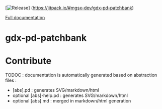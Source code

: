 
[![Release](https://jitpack.io/v/mgsx-dev/gdx-pd-patchbank.svg)]
(https://jitpack.io/#mgsx-dev/gdx-pd-patchbank)

[Full documentation](https://jitpack.io/com/github/mgsx-dev/gdx-pd-patchbank/master-SNAPSHOT/javadoc)

# gdx-pd-patchbank

# Contribute

TODOC : documentation is automatically generated based on abstraction files :
* [abs].pd : generates SVG/markdown/html
* optional [abs]-help.pd : generates SVG/markdown/html
* optional [abs].md : merged in markdown/html generation